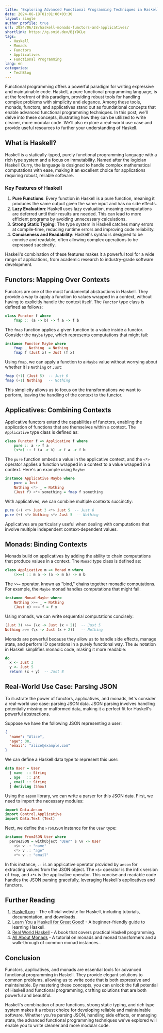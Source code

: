 ```yaml
---
title: 'Exploring Advanced Functional Programming Techniques in Haskell: Monads, Functors, and Applicatives'
date: 2024-06-18T01:01:06+03:30
layout: single
author_profile: true
url: 2024/06/18/haskell-monads-functors-and-applicatives/
shortlink: https://g.omid.dev/BjYDCLe
tags:
  - Haskell
  - Monads
  - Functors
  - Applicatives
  - Functional Programming
lang: en
categories: 
  - TechBlog
---
```

Functional programming offers a powerful paradigm for writing expressive and maintainable code. Haskell, a pure functional programming language, is at the forefront of this paradigm, providing robust tools for handling complex problems with simplicity and elegance. Among these tools, monads, functors, and applicatives stand out as foundational concepts that enable advanced functional programming techniques. In this post, we'll delve into these concepts, illustrating how they can be utilized to write cleaner, more modular code. We'll also explore a real-world use case and provide useful resources to further your understanding of Haskell.

## What is Haskell?

Haskell is a statically-typed, purely functional programming language with a rich type system and a focus on immutability. Named after the logician Haskell Curry, the language is designed to handle complex mathematical computations with ease, making it an excellent choice for applications requiring robust, reliable software.

### Key Features of Haskell

1. **Pure Functions**: Every function in Haskell is a pure function, meaning it produces the same output given the same input and has no side effects.
2. **Lazy Evaluation**: Haskell uses lazy evaluation, meaning computations are deferred until their results are needed. This can lead to more efficient programs by avoiding unnecessary calculations.
3. **Strong Static Typing**: The type system in Haskell catches many errors at compile-time, reducing runtime errors and improving code reliability.
4. **Conciseness and Readability**: Haskell's syntax is designed to be concise and readable, often allowing complex operations to be expressed succinctly.

Haskell's combination of these features makes it a powerful tool for a wide range of applications, from academic research to industry-grade software development.

## Functors: Mapping Over Contexts

Functors are one of the most fundamental abstractions in Haskell. They provide a way to apply a function to values wrapped in a context, without having to explicitly handle the context itself. The `Functor` type class is defined as follows:

```haskell
class Functor f where
    fmap :: (a -> b) -> f a -> f b
```

The `fmap` function applies a given function to a value inside a functor. Consider the `Maybe` type, which represents computations that might fail:

```haskell
instance Functor Maybe where
    fmap _ Nothing  = Nothing
    fmap f (Just x) = Just (f x)
```

Using `fmap`, we can apply a function to a `Maybe` value without worrying about whether it is `Nothing` or `Just`:

```haskell
fmap (+1) (Just 5)  -- Just 6
fmap (+1) Nothing   -- Nothing
```

This simplicity allows us to focus on the transformations we want to perform, leaving the handling of the context to the functor.

## Applicatives: Combining Contexts

Applicative functors extend the capabilities of functors, enabling the application of functions that are themselves within a context. The `Applicative` type class is defined as:

```haskell
class Functor f => Applicative f where
    pure :: a -> f a
    (<*>) :: f (a -> b) -> f a -> f b
```

The `pure` function embeds a value in the applicative context, and the `<*>` operator applies a function wrapped in a context to a value wrapped in a context. Here's an example using `Maybe`:

```haskell
instance Applicative Maybe where
    pure = Just
    Nothing <*> _ = Nothing
    (Just f) <*> something = fmap f something
```

With applicatives, we can combine multiple contexts succinctly:

```haskell
pure (+) <*> Just 3 <*> Just 5  -- Just 8
pure (+) <*> Nothing <*> Just 5  -- Nothing
```

Applicatives are particularly useful when dealing with computations that involve multiple independent context-dependent values.

## Monads: Binding Contexts

Monads build on applicatives by adding the ability to chain computations that produce values in a context. The `Monad` type class is defined as:

```haskell
class Applicative m => Monad m where
    (>>=) :: m a -> (a -> m b) -> m b
```

The `>>=` operator, known as "bind," chains together monadic computations. For example, the `Maybe` monad handles computations that might fail:

```haskell
instance Monad Maybe where
    Nothing >>= _ = Nothing
    (Just x) >>= f = f x
```

Using monads, we can write sequential computations concisely:

```haskell
(Just 3) >>= (\x -> Just (x + 2))  -- Just 5
Nothing >>= (\x -> Just (x + 2))   -- Nothing
```

Monads are powerful because they allow us to handle side effects, manage state, and perform IO operations in a purely functional way. The `do` notation in Haskell simplifies monadic code, making it more readable:

```haskell
do
  x <- Just 3
  y <- Just 5
  return (x + y)  -- Just 8
```

## Real-World Use Case: Parsing JSON

To illustrate the power of functors, applicatives, and monads, let's consider a real-world use case: parsing JSON data. JSON parsing involves handling potentially missing or malformed data, making it a perfect fit for Haskell's powerful abstractions.

Suppose we have the following JSON representing a user:

```json
{
  "name": "Alice",
  "age": 30,
  "email": "alice@example.com"
}
```

We can define a Haskell data type to represent this user:

```haskell
data User = User
  { name  :: String
  , age   :: Int
  , email :: String
  } deriving (Show)
```

Using the `aeson` library, we can write a parser for this JSON data. First, we need to import the necessary modules:

```haskell
import Data.Aeson
import Control.Applicative
import Data.Text (Text)
```

Next, we define the `FromJSON` instance for the `User` type:

```haskell
instance FromJSON User where
  parseJSON = withObject "User" $ \v -> User
    <$> v .: "name"
    <*> v .: "age"
    <*> v .: "email"
```

In this instance, `.:` is an applicative operator provided by `aeson` for extracting values from the JSON object. The `<$>` operator is the infix version of `fmap`, and `<*>` is the applicative operator. This concise and readable code handles the JSON parsing gracefully, leveraging Haskell's applicatives and functors.

## Further Reading

1. [Haskell.org](https://www.haskell.org/) - The official website for Haskell, including tutorials, documentation, and downloads.
2. [Learn You a Haskell for Great Good!](http://learnyouahaskell.com/) - A beginner-friendly guide to learning Haskell.
3. [Real World Haskell](http://book.realworldhaskell.org/) - A book that covers practical Haskell programming.
4. [All About Monads](https://wiki.haskell.org/All_About_Monads) - A tutorial on monads and monad transformers and a walk-through of common monad instances..

## Conclusion

Functors, applicatives, and monads are essential tools for advanced functional programming in Haskell. They provide elegant solutions to common problems, allowing us to write code that is both expressive and maintainable. By mastering these concepts, you can unlock the full potential of Haskell and functional programming, crafting solutions that are both powerful and beautiful.

Haskell's combination of pure functions, strong static typing, and rich type system makes it a robust choice for developing reliable and maintainable software. Whether you're parsing JSON, handling side effects, or managing state, the advanced functional programming techniques we've explored will enable you to write cleaner and more modular code.
